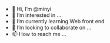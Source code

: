 - 👋 Hi, I’m @minyi
- 👀 I’m interested in ...
- 🌱 I’m currently learning Web front end 
- 💞️ I’m looking to collaborate on ...
- 📫 How to reach me ...

<!---
miinyii/miinyii is a ✨ special ✨ repository because its `README.md` (this file) appears on your GitHub profile.
You can click the Preview link to take a look at your changes.
--->
